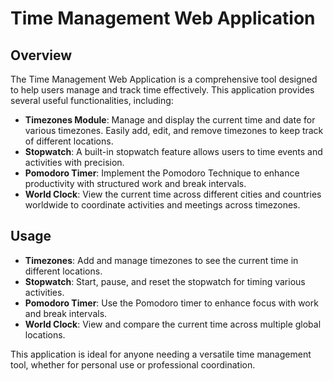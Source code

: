 # Time Management Web Application

## Overview

The Time Management Web Application is a comprehensive tool designed to help users manage and track time effectively. This application provides several useful functionalities, including:

- **Timezones Module**: Manage and display the current time and date for various timezones. Easily add, edit, and remove timezones to keep track of different locations.
- **Stopwatch**: A built-in stopwatch feature allows users to time events and activities with precision.
- **Pomodoro Timer**: Implement the Pomodoro Technique to enhance productivity with structured work and break intervals.
- **World Clock**: View the current time across different cities and countries worldwide to coordinate activities and meetings across timezones.

## Usage

- **Timezones**: Add and manage timezones to see the current time in different locations.
- **Stopwatch**: Start, pause, and reset the stopwatch for timing various activities.
- **Pomodoro Timer**: Use the Pomodoro timer to enhance focus with work and break intervals.
- **World Clock**: View and compare the current time across multiple global locations.

This application is ideal for anyone needing a versatile time management tool, whether for personal use or professional coordination.
